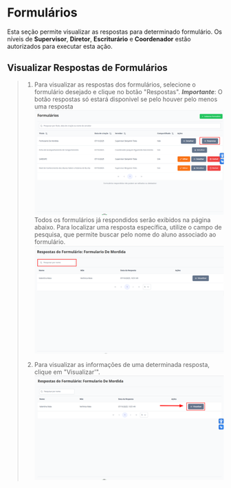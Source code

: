 # Formulários
Esta seção permite visualizar as respostas para determinado formulário. Os níveis de **Supervisor**, **Diretor**, **Escriturário** e **Coordenador** estão autorizados para executar esta ação.

## Visualizar Respostas de Formulários

> 1. Para visualizar as respostas dos formulários, selecione o formulário desejado e clique no botão "Respostas". ***Importante***: O botão respostas só estará disponivel se pelo houver pelo menos uma resposta
> ![Image](../../img/re/formularios/respostas.png)
> Todos os formulários já respondidos serão exibidos na página abaixo. Para localizar uma resposta específica, utilize o campo de pesquisa, que permite buscar pelo nome do aluno associado ao formulário.
> ![Image](../../img/re/formularios/pesquisa_resposta.png)
>
> 2. Para visualizar as informações de uma determinada resposta, clique em "Visualizar'".
> ![Image](../../img/re/formularios/ver_resposta.png)

